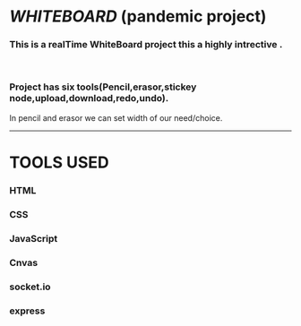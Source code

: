 <h1><i>WHITEBOARD</i> (pandemic project) </h1>
<h3>This is a realTime WhiteBoard project this a highly intrective .</h3><br>
 <h3>Project has six tools(Pencil,erasor,stickey node,upload,download,redo,undo).</h3
 <h3>In pencil and erasor we can set width of our need/choice.</h3>
 <hr>
<h1>TOOLS USED</h1>
<h3>HTML</h3>
<h3>CSS</h3>
<h3>JavaScript</h3>
<h3>Cnvas</h3>
<h3>socket.io</h3>
<h3>express</h3>
